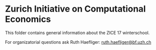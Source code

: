 # Zurich Initiative on Computational Economics

This folder contains general information about the ZICE 17 winterschool.

For organizatorial questions ask Ruth Haefliger: ruth.haefliger@bf.uzh.ch
